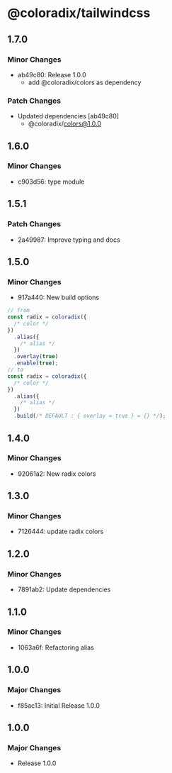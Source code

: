 # @coloradix/tailwindcss

## 1.7.0

### Minor Changes

- ab49c80: Release 1.0.0
  - add @coloradix/colors as dependency

### Patch Changes

- Updated dependencies [ab49c80]
  - @coloradix/colors@1.0.0

## 1.6.0

### Minor Changes

- c903d56: type module

## 1.5.1

### Patch Changes

- 2a49987: Improve typing and docs

## 1.5.0

### Minor Changes

- 917a440: New build options

```typescript
// from
const radix = coloradix({
  /* color */
})
  .alias({
    /* alias */
  })
  .overlay(true)
  .enable(true);
// to
const radix = coloradix({
  /* color */
})
  .alias({
    /* alias */
  })
  .build(/* DEFAULT : { overlay = true } = {} */);
```

## 1.4.0

### Minor Changes

- 92061a2: New radix colors

## 1.3.0

### Minor Changes

- 7126444: update radix colors

## 1.2.0

### Minor Changes

- 7891ab2: Update dependencies

## 1.1.0

### Minor Changes

- 1063a6f: Refactoring alias

## 1.0.0

### Major Changes

- f85ac13: Initial Release 1.0.0

## 1.0.0

### Major Changes

- Release 1.0.0

